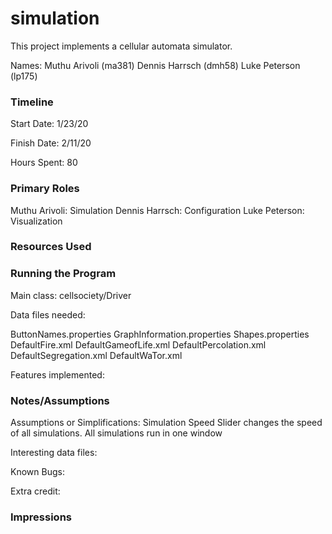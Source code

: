 simulation
====

This project implements a cellular automata simulator.

Names:
Muthu Arivoli (ma381)
Dennis Harrsch (dmh58)
Luke Peterson (lp175)

### Timeline

Start Date: 1/23/20

Finish Date: 2/11/20

Hours Spent: 80

### Primary Roles

Muthu Arivoli: Simulation
Dennis Harrsch: Configuration
Luke Peterson: Visualization

### Resources Used


### Running the Program

Main class: cellsociety/Driver

Data files needed: 

ButtonNames.properties
GraphInformation.properties
Shapes.properties
DefaultFire.xml
DefaultGameofLife.xml
DefaultPercolation.xml
DefaultSegregation.xml
DefaultWaTor.xml

Features implemented:



### Notes/Assumptions

Assumptions or Simplifications: 
Simulation Speed Slider changes the speed of all simulations. All simulations run in one window

Interesting data files:

Known Bugs:

Extra credit:


### Impressions

